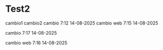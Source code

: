 # Test2

cambio1
cambio2
cambio 7:12 14-08-2025
cambio web 7:15 14-08-2025

cambio 7:17 14-08-2025

cambio web 7:16 14-08-2025

